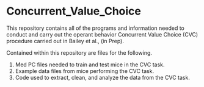 # Concurrent_Value_Choice

This repository contains all of the programs and information needed to conduct and carry out the operant behavior 
Concurrent Value Choice (CVC) procedure carried out in Bailey et al., (in Prep).

Contained within this repository are files for the following.

1) Med PC files needed to train and test mice in the CVC task.
2) Example data files from mice performing the CVC task.
3) Code used to extract, clean, and analyze the data from the CVC task.
